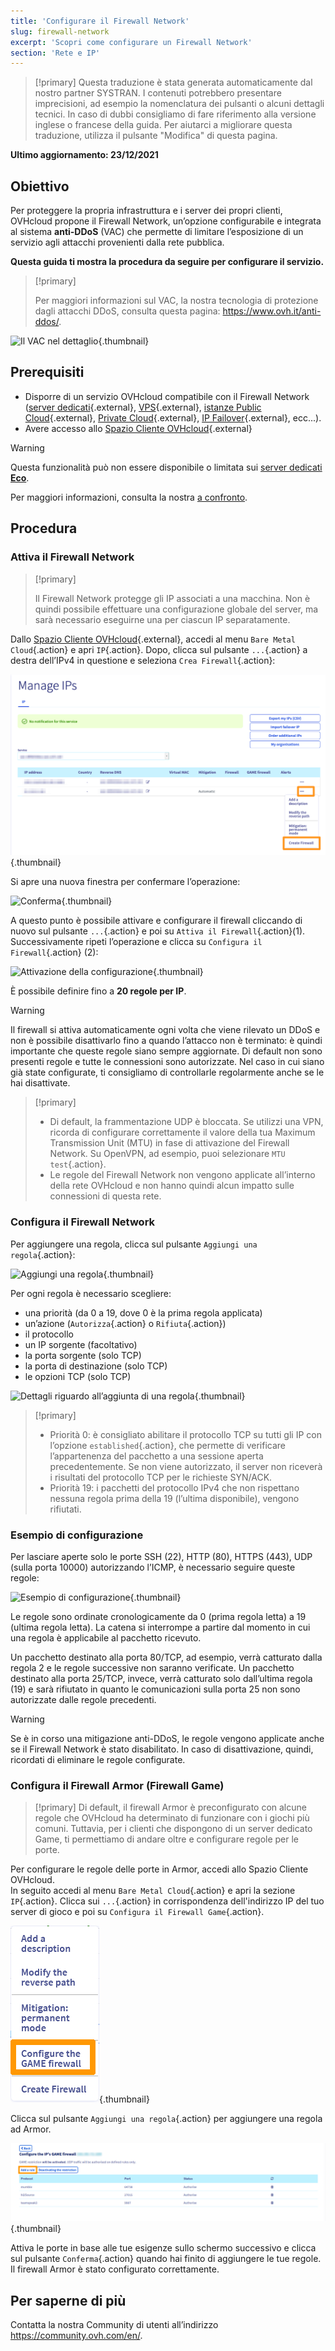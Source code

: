 ```yaml
---
title: 'Configurare il Firewall Network'
slug: firewall-network
excerpt: 'Scopri come configurare un Firewall Network'
section: 'Rete e IP'
---
```


> [!primary]
> Questa traduzione è stata generata automaticamente dal nostro partner SYSTRAN. I contenuti potrebbero presentare imprecisioni, ad esempio la nomenclatura dei pulsanti o alcuni dettagli tecnici. In caso di dubbi consigliamo di fare riferimento alla versione inglese o francese della guida. Per aiutarci a migliorare questa traduzione, utilizza il pulsante "Modifica" di questa pagina.
>

**Ultimo aggiornamento: 23/12/2021**

## Obiettivo

Per proteggere la propria infrastruttura e i server dei propri clienti, OVHcloud propone il Firewall Network, un’opzione configurabile e integrata al sistema **anti-DDoS** (VAC) che permette di limitare l’esposizione di un servizio agli attacchi provenienti dalla rete pubblica.

**Questa guida ti mostra la procedura da seguire per configurare il servizio.**


> [!primary]
>
> Per maggiori informazioni sul VAC, la nostra tecnologia di protezione dagli attacchi DDoS, consulta questa pagina: <https://www.ovh.it/anti-ddos/>.
> 

![Il VAC nel dettaglio](images/vac-inside.png){.thumbnail}


## Prerequisiti

- Disporre di un servizio OVHcloud compatibile con il Firewall Network ([server dedicati](https://www.ovh.it/server_dedicati/){.external}, [VPS](https://www.ovh.it/vps/){.external}, [istanze Public Cloud](https://www.ovh.it/public-cloud/istanze/){.external}, [Private Cloud](https://www.ovh.it/private-cloud/){.external}, [IP Failover](https://www.ovh.it/server_dedicati/ip_failover.xml){.external}, ecc...).
- Avere accesso allo [Spazio Cliente OVHcloud](https://www.ovh.com/auth/?action=gotomanager&from=https://www.ovh.it/&ovhSubsidiary=it){.external}

> [!warning]
> Questa funzionalità può non essere disponibile o limitata sui [server dedicati **Eco**](https://eco.ovhcloud.com/it/about/).
>
> Per maggiori informazioni, consulta la nostra [a confronto](https://eco.ovhcloud.com/it/compare/).

## Procedura

### Attiva il Firewall Network

> [!primary]
>
> Il Firewall Network protegge gli IP associati a una macchina. Non è quindi possibile effettuare una configurazione globale del server, ma sarà necessario eseguirne una per ciascun IP separatamente.
> 

Dallo [Spazio Cliente OVHcloud](https://www.ovh.com/auth/?action=gotomanager&from=https://www.ovh.it/&ovhSubsidiary=it){.external}, accedi al menu `Bare Metal Cloud`{.action} e apri `IP`{.action}. Dopo, clicca sul pulsante `...`{.action} a destra dell’IPv4 in questione e seleziona `Crea Firewall`{.action}:

![Attivazione del Firewall Network](images/firewall_creation2022.png){.thumbnail}

Si apre una nuova finestra per confermare l’operazione:

![Conferma](images/creationvalid.png){.thumbnail}

A questo punto è possibile attivare e configurare il firewall cliccando di nuovo sul pulsante `...`{.action} e poi su `Attiva il Firewall`{.action}(1). Successivamente ripeti l’operazione e clicca su `Configura il Firewall`{.action} (2):

![Attivazione della configurazione](images/activationconfig.png){.thumbnail}

È possibile definire fino a **20 regole per IP**.

> [!warning]
>
> Il firewall si attiva automaticamente ogni volta che viene rilevato un DDoS e non è possibile disattivarlo fino a quando l’attacco non è terminato: è quindi importante che queste regole siano sempre aggiornate.
> Di default non sono presenti regole e tutte le connessioni sono autorizzate.
> Nel caso in cui siano già state configurate, ti consigliamo di controllarle regolarmente anche se le hai disattivate.
> 


> [!primary]
>
> - Di default, la frammentazione UDP è bloccata. Se utilizzi una VPN, ricorda di configurare correttamente il valore della tua Maximum Transmission Unit (MTU) in fase di attivazione del Firewall Network. Su OpenVPN, ad esempio, puoi selezionare `MTU test`{.action}.
> - Le regole del Firewall Network non vengono applicate all’interno della rete OVHcloud e non hanno quindi alcun impatto sulle connessioni di questa rete.
>


### Configura il Firewall Network

Per aggiungere una regola, clicca sul pulsante `Aggiungi una regola`{.action}:

![Aggiungi una regola](images/ajoutregle1.png){.thumbnail}

Per ogni regola è necessario scegliere:
- una priorità (da 0 a 19, dove 0 è la prima regola applicata)
- un’azione (`Autorizza`{.action} o `Rifiuta`{.action})
- il protocollo
- un IP sorgente (facoltativo)
- la porta sorgente (solo TCP)
- la porta di destinazione (solo TCP)
- le opzioni TCP (solo TCP)

![Dettagli riguardo all’aggiunta di una regola](images/ajoutregle4.png){.thumbnail}


> [!primary]
>
> - Priorità 0: è consigliato abilitare il protocollo TCP su tutti gli IP con l’opzione `established`{.action}, che permette di verificare l’appartenenza del pacchetto a una sessione aperta precedentemente. Se non viene autorizzato, il server non riceverà i risultati del protocollo TCP per le richieste SYN/ACK.
> - Priorità 19: i pacchetti del protocollo IPv4 che non rispettano nessuna regola prima della 19 (l’ultima disponibile), vengono rifiutati.
> 

### Esempio di configurazione

Per lasciare aperte solo le porte SSH (22), HTTP (80), HTTPS (443), UDP (sulla porta 10000) autorizzando l’ICMP, è necessario seguire queste regole:

![Esempio di configurazione](images/exemple.png){.thumbnail}

Le regole sono ordinate cronologicamente da 0 (prima regola letta) a 19 (ultima regola letta). La catena si interrompe a partire dal momento in cui una regola è applicabile al pacchetto ricevuto.

Un pacchetto destinato alla porta 80/TCP, ad esempio, verrà catturato dalla regola 2 e le regole successive non saranno verificate. Un pacchetto destinato alla porta 25/TCP, invece, verrà catturato solo dall’ultima regola (19) e sarà rifiutato in quanto le comunicazioni sulla porta 25 non sono autorizzate dalle regole precedenti.

> [!warning]
>
> Se è in corso una mitigazione anti-DDoS, le regole vengono applicate anche se il Firewall Network è stato disabilitato. In caso di disattivazione, quindi, ricordati di eliminare le regole configurate.
> 

### Configura il Firewall Armor (Firewall Game)

> [!primary]
> Di default, il firewall Armor è preconfigurato con alcune regole che OVHcloud ha determinato di funzionare con i giochi più comuni. Tuttavia, per i clienti che dispongono di un server dedicato Game, ti permettiamo di andare oltre e configurare regole per le porte.
>

Per configurare le regole delle porte in Armor, accedi allo Spazio Cliente OVHcloud.<br>
In seguito accedi al menu `Bare Metal Cloud`{.action} e apri la sezione `IP`{.action}. Clicca sui `...`{.action} in corrispondenza dell'indirizzo IP del tuo server di gioco e poi su `Configura il Firewall Game`{.action}.

![Game_wall](images/GAMEwall2021.png){.thumbnail}

Clicca sul pulsante `Aggiungi una regola`{.action} per aggiungere una regola ad Armor.

![Configure_Armor](images/ConfigureArmor2021.png){.thumbnail}

Attiva le porte in base alle tue esigenze sullo schermo successivo e clicca sul pulsante `Conferma`{.action} quando hai finito di aggiungere le tue regole. Il firewall Armor è stato configurato correttamente.

## Per saperne di più

Contatta la nostra Community di utenti all’indirizzo <https://community.ovh.com/en/>.
